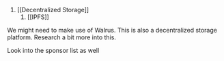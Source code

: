 1. [[Decentralized Storage]]
	1. [[IPFS]]

We might need to make use of Walrus. This is also a decentralized storage platform. Research a bit more into this.

Look into the sponsor list as well 